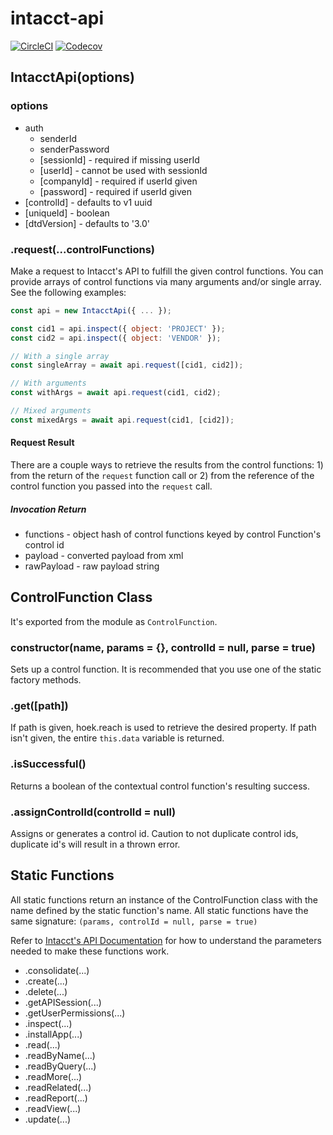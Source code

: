 # intacct-api

[![CircleCI](https://img.shields.io/circleci/project/github/GoodwayGroup/intacct-api.svg)](https://circleci.com/gh/GoodwayGroup/intacct-api)
[![Codecov](https://img.shields.io/codecov/c/github/GoodwayGroup/intacct-api.svg)](https://codecov.io/github/GoodwayGroup/intacct-api)

## IntacctApi(options)

### options

* auth
    * senderId
    * senderPassword
    * [sessionId] - required if missing userId
    * [userId] - cannot be used with sessionId
    * [companyId] - required if userId given
    * [password] - required if userId given
* [controlId] - defaults to v1 uuid
* [uniqueId] - boolean
* [dtdVersion] - defaults to '3.0'

### .request(...controlFunctions)

Make a request to Intacct's API to fulfill the given control functions. You can provide arrays of control functions via many arguments and/or single array. See the following examples:

```javascript
const api = new IntacctApi({ ... });

const cid1 = api.inspect({ object: 'PROJECT' });
const cid2 = api.inspect({ object: 'VENDOR' });

// With a single array
const singleArray = await api.request([cid1, cid2]);

// With arguments
const withArgs = await api.request(cid1, cid2);

// Mixed arguments
const mixedArgs = await api.request(cid1, [cid2]);
```

#### Request Result

There are a couple ways to retrieve the results from the control functions: 1) from the return of the `request` function call or 2) from the reference of the control function you passed into the `request` call.

##### Invocation Return

* functions - object hash of control functions keyed by control Function's control id
* payload - converted payload from xml
* rawPayload - raw payload string

## ControlFunction Class

It's exported from the module as `ControlFunction`.

### constructor(name, params = {}, controlId = null, parse = true)

Sets up a control function. It is recommended that you use one of the static factory methods.

### .get([path])

If path is given, hoek.reach is used to retrieve the desired property. If path isn't given, the entire `this.data` variable is returned.

### .isSuccessful()

Returns a boolean of the contextual control function's resulting success.

### .assignControlId(controlId = null)

Assigns or generates a control id. Caution to not duplicate control ids, duplicate id's will result in a thrown error.

## Static Functions

All static functions return an instance of the ControlFunction class with the name defined by the static function's name. All static functions have the same signature: `(params, controlId = null, parse = true)`

Refer to [Intacct's API Documentation](https://developer.intacct.com/wiki/function-reference) for how to understand the parameters needed to make these functions work.

* .consolidate(...)
* .create(...)
* .delete(...)
* .getAPISession(...)
* .getUserPermissions(...)
* .inspect(...)
* .installApp(...)
* .read(...)
* .readByName(...)
* .readByQuery(...)
* .readMore(...)
* .readRelated(...)
* .readReport(...)
* .readView(...)
* .update(...)
